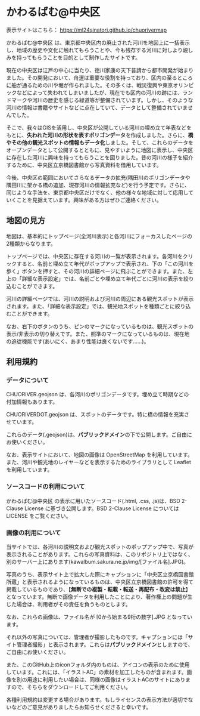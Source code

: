 # かわるばむ@中央区
表示サイトはこちら： https://ml24sinatori.github.io/chuorivermap

かわるばむ@中央区 は、東京都中央区内の廃止された河川を地図上に一括表示し、地域の歴史や文化に触れてもらうことや、今も残存する河川に対しより親しみを持ってもらうことを目的として制作したサイトです。

現在の中央区は江戸の中心に当たり、徳川家康の天下普請から都市開発が始まりました。その開発において、舟運は重要な役割を持っており、区内の至るところに船が通るための川や堀が作られました。その多くは、戦災復興や東京オリンピックなどによって失われてしまいましたが、現在でも区内の河川の跡には、ランドマークや河川の歴史を感じる緑道等が整備されています。しかし、そのような河川の情報は書籍やサイトなどに点在していて、データとして整備されていませんでした。

そこで、我々はGISを活用し、中央区が公開している河川の埋め立て年表などをもとに、**失われた河川の形状を表すポリゴンデータ**を作成しました。さらに、**橋やその他の観光スポットの情報もデータ化**しました。そして、これらのデータをオープンデータとして公開するとともに、見やすいように地図に表示し、中央区に存在した河川に興味を持ってもらうことを図りました。昔の河川の様子を紹介するために、中央区立京橋図書館から写真資料を借用しています。

今後、中央区の範囲においてさらなるデータの拡充(隅田川のポリゴンデータや隅田川に架かる橋の追加、現存河川の情報拡充など)を行う予定です。さらに、同じような手法を、東京都中央区だけでなく、他の様々な地域に対して応用していくことを見据えています。興味がある方はぜひご連絡ください。

## 地図の見方
地図は、基本的にトップページ(全河川表示)と各河川にフォーカスしたページの2種類からなります。

トップページでは、中央区に存在する河川の一覧が表示されます。各河川をクリックすると、名前と埋め立て年代がポップアップで表示され、下の「この河川を歩く」ボタンを押すと、その河川の詳細ページに飛ぶことができます。また、左上の「詳細な表示設定」では、名前ごとや埋め立て年代ごとに河川の表示を絞り込むことができます。

河川の詳細ページでは、河川の説明および河川の周辺にある観光スポットが表示されます。また、「詳細な表示設定」では、観光地スポットを種類ごとに絞り込むことができます。

なお、右下のボタンのうち、ピンのマークになっているものは、観光スポットの表示/非表示の切り替えです。また、照準のマークになっているものは、現在地の追従機能です(あいにく、あまり性能は良くないです……)。

## 利用規約

### データについて
CHUORIVER.geojson は、各河川のポリゴンデータです。埋め立て時期などの付加情報もあります。

CHUORIVERDOT.geojson は、スポットのデータです。特に橋の情報を充実させています。

これらのデータ(.geojson)は、**パブリックドメイン**の下で公開します。ご自由にお使いください。

なお、表示サイトにおいて、地図の画像は OpenStreetMap を利用しています。また、河川や観光地のレイヤーなどを表示するためのライブラリとして Leaflet を利用しています。

### ソースコードの利用について
かわるばむ@中央区 の表示に用いたソースコード(.html, .css, .js)は、BSD 2-Clause License に基づき公開します。BSD 2-Clause License については LICENSE をご覧ください。

### 画像の利用について
当サイトでは、各河川の説明文および観光スポットのポップアップ中で、写真が表示されることがあります。これらの写真資料は、このリポジトリ上ではなく、別のサーバー上にあります(kawalbum.sakura.ne.jp/img/[ファイル名].JPG)。

写真のうち、表示サイト上で拡大した際にキャプションに「中央区立京橋図書館所蔵」と表示されるようになっているものは、中央区立京橋図書館の許可を得て掲載しているものであり、【**無断での複製・転載・転送・再配布・改変は禁止**】となっています。無断で画像データを利用したことにより、著作権上の問題が生じた場合は、利用者がその責任を負うものとします。

なお、これらの画像は、ファイル名が [0から始まる9桁の数字].JPG となっています。

それ以外の写真については、管理者が撮影したものです。キャプションには「サイト管理者撮影」と表示されます。これらは**パブリックドメイン**としますので、ご自由にお使いください。

また、このGitHub上のiconフォルダ内のものは、アイコンの表示のために使用しています。これには、「イラストAC」の素材を加工したものが含まれます。画像を別の用途に利用したい場合は、同様の画像はイラストACのサイトにありますので、そちらをダウンロードしてご利用ください。

各種利用規約は変更する場合があります。もしライセンスの表示方法が適切でないなどのご意見がありましたらお知らせくださると幸いです。
